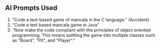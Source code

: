 ## AI Prompts Used
1.  "Code a text-based game of mancala in the C language." (Accident)
2. "Code a text based mancala game in Java"
3. "Now make the code compliant with the principles of object oriented programming. This means splitting the game into multiple classes such as "Board", "Pit", and "Player"."